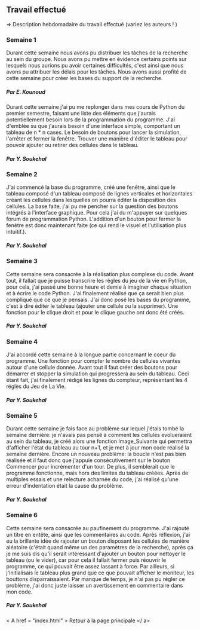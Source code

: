 ## Travail effectué 

=> Description hebdomadaire du travail effectué (variez les auteurs    ! )          
### Semaine 1

Durant cette semaine nous avons pu distribuer les tâches de la recherche au sein du groupe. Nous avons pu mettre en évidence certains points sur lesquels nous aurions pu avoir certaines difficultés, c'est ainsi que nous avons pu attribuer les délais pour les tâches. Nous avons aussi profité de cette semaine pour créer les bases du support de la recherche.

##### Par E. Kounoud

Durant cette semaine j'ai pu me replonger dans mes cours de Python du premier semestre, faisant une liste des éléments que j'aurais potentiellement besoin lors de la programmation du programme. J'ai d'emblée su que j'aurais besoin d'une interface simple, comportant un tableau de n * n cases. Le besoin de boutons pour lancer la simulation, l'arrêter et fermer la fenêtre.
Trouver une manière d'éditer le tableau pour pouvoir ajouter ou retirer des cellules dans le tableau.

##### Par Y. Soukehal

### Semaine 2

J'ai commencé la base du programme, créé une fenêtre, ainsi que le tableau composé d'un tableau composé de lignes verticales et horizontales créant les cellules dans lesquelles on pourra éditer la disposition des cellules.
La base faite, j'ai pu me pencher sur la question des boutons intégrés à l'interface graphique. Pour cela j'ai du m'appuyer sur quelques forum de programmation Python.
L'addition d'un bouton pour fermer la fenètre est donc maintenant faite (ce qui rend le visuel et l'utilisation plus intuitif.).

##### Par Y. Soukehal

### Semaine 3

Cette semaine sera consacrée à la réalisation plus complexe du code. Avant tout, il fallait que je puisse transcrire les règles du jeu de la vie en Python, pour cela, j'ai passé une bonne heure et demie à imaginer chaque situation et à écrire le code Python. J'ai finalement réalisé que ça serait bien plus compliqué que ce que je pensais.
J'ai donc posé les bases du programme, c'est à dire éditer le tableau (ajouter une cellule ou la supprimer). Une fonction pour le clique droit et pour le clique gauche ont donc été créés.

##### Par Y. Soukehal

### Semaine 4

J'ai accordé cette semaine à la longue partie concernant le coeur du programme. Une fonction pour compter le nombre de cellules vivantes autour d'une cellule donnée. Avant tout il faut créer des boutons pour démarrer et stopper la simulation qui progressera au sein du tableau. Ceci étant fait, j'ai finalement rédigé les lignes du compteur, représentant les 4 réglès du Jeu de La Vie.

##### Par Y. Soukehal

### Semaine 5

Durant cette semaine je fais face au problème sur lequel j'étais tombé la semaine dernière: je n'avais pas pensé à comment
les cellules evolueraient au sein du tableau, je créé alors une fonction Image_Suivante qui permettra d'afficher l'état du tableau au tour n+1, et je met à jour mon code réalisé la semaine dernière.
Encore un nouveau problème: la boucle n'est pas bien réalisée et il faut donc que j'appuie consécutivement sur le bouton Commencer pour incrémenter d'un tour. De plus, il semblerait que le programme fonctionne, mais hors des limites du tableau créées.
Après de multiples essais et une relecture acharnée du code, j'ai réalisé qu'une erreur d'indentation était la cause du problème.

##### Par Y. Soukehal

### Semaine 6

Cette semaine sera consacrée au paufinement du programme. J'ai rajouté un titre en entête, ainsi que les commentaires au code.
Après réflexion, j'ai eu la brillante idée de rajouter un bouton disposant les cellules de manière aléatoire (c'était quand même un des paramètres de la recherche), après ça je me suis dis qu'il serait intéressant d'ajouter un bouton pour nettoyer le tableau (ou le vider), car pour cela il fallait fermer puis réouvrir le programme, ce qui pouvait être assez lassant à force.
Par ailleurs, si j'initialisais le tableau plus grand que ce que pouvait afficher le moniteur, les bouttons disparraissaient. Par manque de temps, je n'ai pas pu régler ce problème, j'ai donc juste laisser un avertissement en commentaire dans mon code.

##### Par Y. Soukehal

< A  href = "index.html" > Retour à la page principale </ a>
